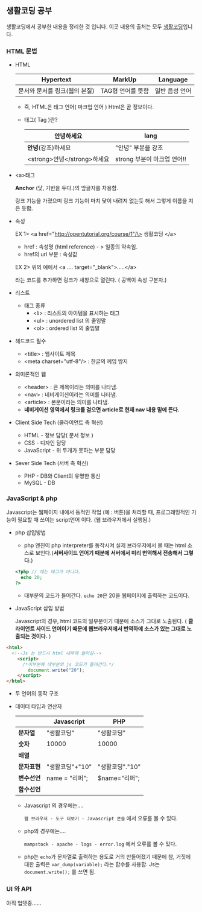 ## 생활코딩 공부

생활코딩에서 공부한 내용을 정리한 것 입니다. 이곳 내용의 출처는 모두 [생활코딩](https://www.opentutorials.org/)입니다.

### HTML 문법

- HTML 

  | Hypertext         | MarkUp      | Language |
  | ----------------- | ----------- | -------- |
  | 문서와 문서를 링크(웹의 본질) | TAG형 언어를 뜻함 | 일반 음성 언어 |

  - 즉, HTML은 태그 언어( 마크업 언어 ) Html은 곧 정보이다.

  - 태그( Tag )란?

    | 안녕하세요                      | lang                |
    | -------------------------- | ------------------- |
    | **안녕**(강조)하세요              | "안녕" 부분을 강조         |
    | \<strong\>안녕\</strong\>하세요 | strong 부분이 마크업 언어!! |

- \<a\>태그

  **Anchor** (닻, 기반을 두다.)의 앞글자를 차용함.

  링크 기능을 가졌으며 링크 기능이 마치 닻이 내려져 없는듯 해서 그렇게 이름을 지은 듯함.

- 속성 

  EX 1> \<a href="http://opentutorial.org/course/1"/\> 생활코딩 \</a\>

  - href : 속성명 (html reference) - > 일종의 약속임.
  - href의 url 부분 : 속성값

  EX 2> 위의 예에서 \<a .... target="_blank"\>.....\</a\>

  라는 코드를 추가하면 링크가 새창으로 열린다. ( 공백이 속성 구분자.)

- 리스트

  - 태그 종류
    - \<li\> : 리스트의 아이템을 표시하는 태그
    - \<ul\> : unordered list 의 줄임말
    - \<ol> : ordered list 의 줄임말

- 헤드코드 필수

  - \<title\> : 웹사이트 제목
  - \<meta charset="utf-8"/\> : 한글의 께임 방지

- 의미론적인 웹

  - \<header> : 큰 제목이라는 의미를 나타냄.
  - \<nav> : 네비게이션이라는 의미를 나타냄.
  - \<article> : 본문이라는 의미를 나타냄.
  - **네비게이션 영역에서 링크를 걸으면 article로 현재 nav 내용 밑에 뜬다.**

- Client Side Tech (클라이언트 측 혁신)

  - HTML - 정보 담당( 문서 정보 )
  - CSS - 디자인 담당
  - JavaScript - 위 두개가 못하는 부분 담당


- Sever Side Tech (서버 측 혁신)
  - PHP - DB와 Client의 유명한 통신
  - MySQL - DB

### JavaScript & php

 Javascript는 웹페이지 내에서 동적인 작업 (예 : 버튼)을 처리할 때, 프로그래밍적인 기능이 필요할 때 쓰이는 script언어 이다. (웹 브라우저에서 실행됨.)

- php 삽입방법

  - php 엔진이 php interpreter를 동작시켜 실제 브라우저에서 볼 때는 html 소스로 보인다.(**서버사이드 언어기 때분에 서버에서 미리 번역해서 전송해서 그렇다.**)

  ```php
  <?php // 예는 태그가 아니다.
  	echo 20;
  ?>
  ```

  - 대부분의 코드가 들어간다. `echo 20`은 20을 웹페이지에 출력하는 코드이다.

- JavaScript 삽입 방법

  Javascript의 경우, html 코드의 일부분이기 때문에 소스가 그대로 노출된다. ( **클라이언트 사이드 언어이기 때문에 웹브라우저에서 번역하에 소스가 있는 그대로 노출되는 것이다.** ) 

```html
<html> 
  <!--Js 는 반드시 html 내부에 들어감-->
	<script>
      /*이부분에 대부분의 js 코드가 들어간다.*/
		document.write("20");
	</script>
</html>
```

- 두 언어의 동작 구조

- 데이터 타입과 연산자

  |          | Javascript   | PHP         |
  | -------- | ------------ | ----------- |
  | **문자열**  | "생활코딩"       | "생활코딩"      |
  | **숫자**   | 10000        | 10000       |
  | **배열**   |              |             |
  | **문자표현** | "생활코딩"+"10"  | "생활코딩"."10" |
  | **변수선언** | name = "리퍼"; | $name="리퍼"; |
  | **함수선언** |              |             |

  - Javascript 의 경우에는....

    `웹 브라우저 - 도구 더보기 - Javascript 콘솔` 에서 오류를 볼 수 있다.

  - php의 경우에는....

    `mampstock - apache - logs - error.log` 에서 오류를 볼 수 있다.

  - php는 `echo`가 문자열로 출력하는 용도로 거의 만들어졌기 때문에 참, 거짓에 대한 출력은 `var_dump(variable);` 라는 함수를 사용함. Js는 `document.write();` 를 쓰면 됨.

### UI 와 API

아직 업뎃중......